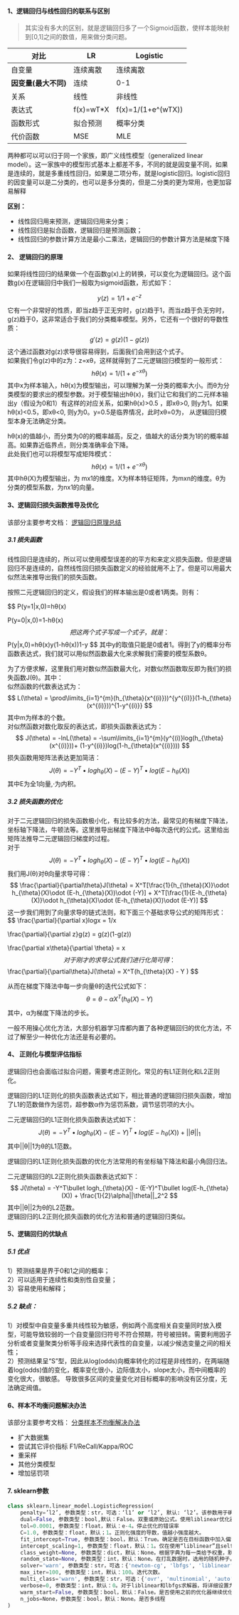 #### 1、逻辑回归与线性回归的联系与区别
> 其实没有多大的区别，就是逻辑回归多了一个Sigmoid函数，使样本能映射到[0,1]之间的数值，用来做分类问题。  

| 对比                 | LR        | Logistic           |
| -------------------- | --------- | ------------------ |
| 自变量               | 连续离散  | 连续离散           |
| **因变量(最大不同)** | 连续      | 0-1                |
| 关系                 | 线性      | 非线性             |
| 表达式               | f(x)=wT*X | f(x)=1/(1+e^(wTX)) |
| 函数形式             | 拟合预测  | 概率分类           |
| 代价函数             | MSE       | MLE                |

两种都可以可以归于同一个家族，即广义线性模型（generalized linear model）。这一家族中的模型形式基本上都差不多，不同的就是因变量不同，如果是连续的，就是多重线性回归，如果是二项分布，就是logistic回归。logistic回归的因变量可以是二分类的，也可以是多分类的，但是二分类的更为常用，也更加容易解释  

**区别：**
- 线性回归用来预测，逻辑回归用来分类；    
- 线性回归是拟合函数，逻辑回归是预测函数；   
- 线性回归的参数计算方法是最小二乘法，逻辑回归的参数计算方法是梯度下降

#### 2、 逻辑回归的原理 
如果将线性回归的结果做一个在函数g(x)上的转换，可以变化为逻辑回归。这个函数g(x)在逻辑回归中我们一般取为sigmoid函数，形式如下：    

$$
y(z)=1/1+e^{-z}
$$
它有一个非常好的性质，即当z趋于正无穷时，g(z)趋于1，而当z趋于负无穷时，g(z)趋于0，这非常适合于我们的分类概率模型。另外，它还有一个很好的导数性质：
$$
g'(z)=g(z)(1-g(z))
$$
这个通过函数对g(z)求导很容易得到，后面我们会用到这个式子。        
如果我们令g(z)中的z为：z=xθ，这样就得到了二元逻辑回归模型的一般形式：
$$
hθ(x)=1/(1+e^{-xθ})
$$
其中x为样本输入，hθ(x)为模型输出，可以理解为某一分类的概率大小。而θ为分类模型的要求出的模型参数。对于模型输出hθ(x)，我们让它和我们的二元样本输出y（假设为0和1）有这样的对应关系，如果hθ(x)>0.5 ，即xθ>0, 则y为1。如果hθ(x)<0.5，即xθ<0, 则y为0。y=0.5是临界情况，此时xθ=0为， 从逻辑回归模型本身无法确定分类。

hθ(x)的值越小，而分类为0的的概率越高，反之，值越大的话分类为1的的概率越高。如果靠近临界点，则分类准确率会下降。    
此处我们也可以将模型写成矩阵模式：
$$
hθ(x)=1/(1+e^{-xθ})
$$
其中hθ(X)为模型输出，为 mx1的维度。X为样本特征矩阵，为mxn的维度。θ为分类的模型系数，为nx1的向量。

#### 3、逻辑回归损失函数推导及优化
该部分主要参考文档：
[逻辑回归原理总结](https://www.cnblogs.com/pinard/p/6029432.html)
##### 3.1 损失函数
线性回归是连续的，所以可以使用模型误差的的平方和来定义损失函数。但是逻辑回归不是连续的，自然线性回归损失函数定义的经验就用不上了。但是可以用最大似然法来推导出我们的损失函数。 

按照二元逻辑回归的定义，假设我们的样本输出是0或者1两类。则有：   

$$
P(y=1|x,0)=hθ(x)    

P(y=0|x,0)=1-hθ(x)
$$
把这两个式子写成一个式子，就是：
$$
P(y|x,0)=hθ(x)y(1-hθ(x))1-y
$$
其中y的取值只能是0或者1。得到了y的概率分布函数表达式，我们就可以用似然函数最大化来求解我们需要的模型系数θ。

为了方便求解，这里我们用对数似然函数最大化，对数似然函数取反即为我们的损失函数J(θ)。其中：   
似然函数的代数表达式为：    
$$
L(\theta) = \prod\limits_{i=1}^{m}(h_{\theta}(x^{(i)}))^{y^{(i)}}(1-h_{\theta}(x^{(i)}))^{1-y^{(i)}}
$$
其中m为样本的个数。   
对似然函数对数化取反的表达式，即损失函数表达式为：
$$
J(\theta) = -lnL(\theta) = -\sum\limits_{i=1}^{m}(y^{(i)}log(h_{\theta}(x^{(i)}))+ (1-y^{(i)})log(1-h_{\theta}(x^{(i)})))
$$
损失函数用矩阵法表达更加简洁：
$$
J(\theta) = -Y^T\bullet logh_{\theta}(X) - (E-Y)^T\bullet log(E-h_{\theta}(X))
$$
其中E为全1向量,·为内积。

##### 3.2 损失函数的优化
对于二元逻辑回归的损失函数极小化，有比较多的方法，最常见的有梯度下降法，坐标轴下降法，牛顿法等。这里推导出梯度下降法中θ每次迭代的公式。这里给出矩阵法推导二元逻辑回归梯度的过程。     
对于
$$
J(\theta) = -Y^T\bullet logh_{\theta}(X) - (E-Y)^T\bullet log(E-h_{\theta}(X))
$$
我们用J(θ)对θ向量求导可得：     
$$
\frac{\partial}{\partial\theta}J(\theta) = X^T[\frac{1}{h_{\theta}(X)}\odot h_{\theta}(X)\odot (E-h_{\theta}(X))\odot (-Y)] + X^T[\frac{1}{E-h_{\theta}(X)}\odot h_{\theta}(X)\odot (E-h_{\theta}(X))\odot (E-Y)]
$$
这一步我们用到了向量求导的链式法则，和下面三个基础求导公式的矩阵形式：   
$$
\frac{\partial}{\partial x}logx = 1/x    

\frac{\partial}{\partial z}g(z) = g(z)(1-g(z))

\frac{\partial x\theta}{\partial \theta} = x
$$
对于刚才的求导公式我们进行化简可得：
$$
\frac{\partial}{\partial\theta}J(\theta) = X^T(h_{\theta}(X) - Y )
$$

从而在梯度下降法中每一步向量θ的迭代公式如下：
$$
\theta = \theta - \alpha X^T(h_{\theta}(X) - Y )
$$
其中，α为梯度下降法的步长。

一般不用操心优化方法，大部分机器学习库都内置了各种逻辑回归的优化方法，不过了解至少一种优化方法还是有必要的。

#### 4、 正则化与模型评估指标
逻辑回归也会面临过拟合问题，需要考虑正则化。常见的有L1正则化和L2正则化。

逻辑回归的L1正则化的损失函数表达式如下，相比普通的逻辑回归损失函数，增加了L1的范数做作为惩罚，超参数α作为惩罚系数，调节惩罚项的大小。   

二元逻辑回归的L1正则化损失函数表达式如下：
$$
J(\theta) = -Y^T\bullet logh_{\theta}(X) - (E-Y)^T\bullet log(E-h_{\theta}(X)) + ||\theta||_1　　　　
$$
其中||θ||1为θ的L1范数。

逻辑回归的L1正则化损失函数的优化方法常用的有坐标轴下降法和最小角回归法。

二元逻辑回归的L2正则化损失函数表达式如下：
$$
J(\theta) = -Y^T\bullet logh_{\theta}(X) - (E-Y)^T\bullet log(E-h_{\theta}(X)) + \frac{1}{2}\alpha||\theta||_2^2
$$
其中||θ||2为θ的L2范数。   
逻辑回归的L2正则化损失函数的优化方法和普通的逻辑回归类似。

#### 5、逻辑回归的优缺点
##### 5.1 优点
1）预测结果是界于0和1之间的概率；   
2）可以适用于连续性和类别性自变量；   
3）容易使用和解释；

##### 5.2 缺点：
1）对模型中自变量多重共线性较为敏感，例如两个高度相关自变量同时放入模型，可能导致较弱的一个自变量回归符号不符合预期，符号被扭转。需要利用因子分析或者变量聚类分析等手段来选择代表性的自变量，以减少候选变量之间的相关性；      
2）预测结果呈“S”型，因此从log(odds)向概率转化的过程是非线性的，在两端随着log(odds)值的变化，概率变化很小，边际值太小，slope太小，而中间概率的变化很大，很敏感。 导致很多区间的变量变化对目标概率的影响没有区分度，无法确定阀值。

#### 6、样本不均衡问题解决办法  
该部分主要参考文档：
[分类样本不均衡解决办法](https://blog.csdn.net/heyongluoyao8/article/details/49408131)
- 扩大数据集
- 尝试其它评价指标 F1/ReCall/Kappa/ROC
- 重采样
- 其他分类模型
- 增加惩罚项

#### 7. sklearn参数 
```python
class sklearn.linear_model.LogisticRegression(
    penalty=’l2’, 参数类型：str，可选：‘l1’ or ‘l2’, 默认: ‘l2’。该参数用于确定惩罚项的范数
    dual=False, 参数类型：bool,默认：False。双重或原始公式。使用liblinear优化器，双重公式仅实现l2惩罚。
    tol=0.0001, 参数类型：float，默认：e-4。停止优化的错误率
    C=1.0, 参数类型：float，默认；1。正则化强度的导数，值越小强度越大。
    fit_intercept=True, 参数类型：bool，默认：True。确定是否在目标函数中加入偏置。
    intercept_scaling=1, 参数类型：float，默认：1。仅在使用“liblinear”且self.fit_intercept设置为True时有用。
    class_weight=None, 参数类型：dict，默认：None。根据字典为每一类给予权重，默认都是1.
    random_state=None, 参数类型：int，默认：None。在打乱数据时，选用的随机种子。
    solver='warn', 参数类型：str，可选：{'newton-cg', 'lbfgs', 'liblinear', 'sag', 'saga'}, 默认：liblinear。选用的优化器。
    max_iter=100, 参数类型：int，默认：100。迭代次数。
    multi_class='warn', 参数类型：str，可选：{'ovr', 'multinomial', 'auto'}，默认：ovr。如果选择的选项是'ovr'，那么二进制问题适合每个标签。对于“多项式”，最小化的损失是整个概率分布中的多项式损失拟合，即使数据是二进制的。当solver ='liblinear'时，'multinomial'不可用。如果数据是二进制的，或者如果solver ='liblinear'，'auto'选择'ovr'，否则选择'multinomial'。
    verbose=0, 参数类型：int，默认：0。对于liblinear和lbfgs求解器，将详细设置为任何正数以表示详细程度。
    warm_start=False, 参数类型：bool，默认：False。是否使用之前的优化器继续优化。
    n_jobs=None，参数类型：bool，默认：None。是否多线程
)
```